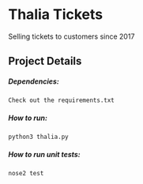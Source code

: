 Thalia Tickets
==
Selling tickets to customers since 2017 

Project Details 
--
##### Dependencies: 
    Check out the requirements.txt

##### How to run: 
    python3 thalia.py   
    
##### How to run unit tests: 
    nose2 test